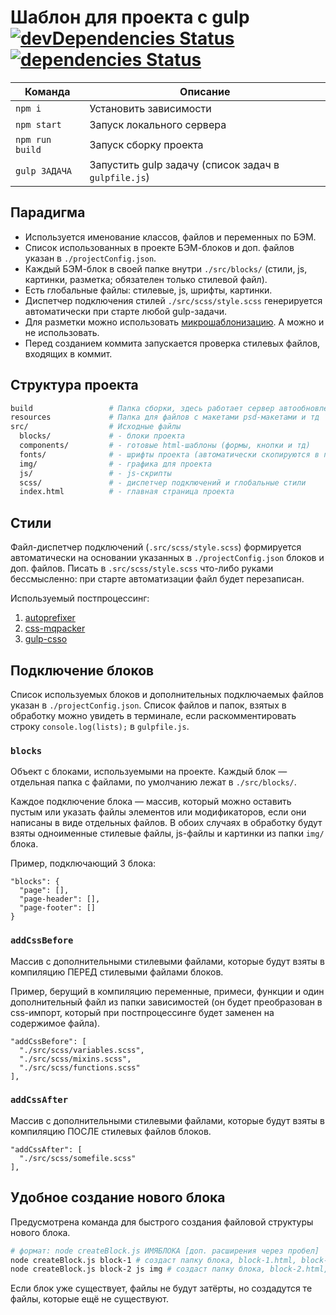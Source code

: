 # Шаблон для проекта с gulp [![devDependencies Status](https://david-dm.org/iheartbeard/gulp-start-project/dev-status.svg)]( https://david-dm.org/iheartbeard/gulp-start-project?type=dev) [![dependencies Status](https://david-dm.org/iheartbeard/gulp-start-project/status.svg)](https://david-dm.org/iheartbeard/gulp-start-project)

<table>
  <thead>
    <tr>
      <th>Команда</th>
      <th>Описание</th>
    </tr>
  </thead>
   <tbody>
    <tr>
      <td><code>npm i</code></td>
      <td>Установить зависимости</td>
    </tr>
    <tr>
    <tr>
      <td><code>npm start</code></td>
      <td>Запуск локального сервера </td>
    </tr>
      <td><code>npm run build</code></td>
      <td>Запуск сборку проекта</td>
    </tr>
    <tr>
      <td><code>gulp ЗАДАЧА</code></td>
      <td>Запустить gulp задачу (список задач в <code>gulpfile.js</code>)</td>
    </tr>
   </tbody>
</table>

## Парадигма
- Используется именование классов, файлов и переменных по БЭМ.
- Список использованных в проекте БЭМ-блоков и доп. файлов указан в `./projectConfig.json`.
- Каждый БЭМ-блок в своей папке внутри `./src/blocks/` (стили, js, картинки, разметка; обязателен только стилевой файл).
- Есть глобальные файлы: стилевые, js, шрифты, картинки.
- Диспетчер подключения стилей `./src/scss/style.scss` генерируется автоматически при старте любой gulp-задачи.
- Для разметки можно использовать [микрошаблонизацию](https://www.npmjs.com/package/gulp-file-include). А можно и не использовать.
- Перед созданием коммита запускается проверка стилевых файлов, входящих в коммит.

## Структура проекта

```bash
build                 # Папка сборки, здесь работает сервер автообновлений
resources             # Папка для файлов с макетами psd-макетами и тд
src/                  # Исходные файлы
  blocks/             # - блоки проекта
  components/         # - готовые html-шаблоны (формы, кнопки и тд)
  fonts/              # - шрифты проекта (автоматически скопируются в папку сборки)
  img/                # - графика для проекта
  js/                 # - js-скрипты
  scss/               # - диспетчер подключений и глобальные стили
  index.html          # - главная страница проекта
```

## Стили

Файл-диспетчер подключений (`.src/scss/style.scss`) формируется автоматически на основании указанных в `./projectConfig.json` блоков и доп. файлов. Писать в `.src/scss/style.scss` что-либо руками бессмысленно: при старте автоматизации файл будет перезаписан.

Используемый постпроцессинг:

1. [autoprefixer](https://github.com/postcss/autoprefixer)
2. [css-mqpacker](https://github.com/hail2u/node-css-mqpacker)
3. [gulp-csso](https://www.npmjs.com/package/gulp-csso)

## Подключение блоков

Список используемых блоков и дополнительных подключаемых файлов указан в `./projectConfig.json`. Список файлов и папок, взятых в обработку можно увидеть в терминале, если раскомментировать строку `console.log(lists);` в `gulpfile.js`.

### `blocks`

Объект с блоками, используемыми на проекте. Каждый блок — отдельная папка с файлами, по умолчанию лежат в `./src/blocks/`.

Каждое подключение блока — массив, который можно оставить пустым или указать файлы элементов или модификаторов, если они написаны в виде отдельных файлов. В обоих случаях в обработку будут взяты одноименные стилевые файлы, js-файлы и картинки из папки `img/` блока.

Пример, подключающий 3 блока:

```
"blocks": {
  "page": [],
  "page-header": [],
  "page-footer": []
}
```

### `addCssBefore`

Массив с дополнительными стилевыми файлами, которые будут взяты в компиляцию ПЕРЕД стилевыми файлами блоков.

Пример, берущий в компиляцию переменные, примеси, функции и один дополнительный файл из папки зависимостей (он будет преобразован в css-импорт, который при постпроцессинге будет заменен на содержимое файла).

```
"addCssBefore": [
  "./src/scss/variables.scss",
  "./src/scss/mixins.scss",
  "./src/scss/functions.scss"
],
```

### `addCssAfter`

Массив с дополнительными стилевыми файлами, которые будут взяты в компиляцию ПОСЛЕ стилевых файлов блоков.

```
"addCssAfter": [
  "./src/scss/somefile.scss"
],
```
## Удобное создание нового блока

Предусмотрена команда для быстрого создания файловой структуры нового блока.

```bash
# формат: node createBlock.js ИМЯБЛОКА [доп. расширения через пробел]
node createBlock.js block-1 # создаст папку блока, block-1.html, block-1.scss
node createBlock.js block-2 js img # создаст папку блока, block-2.html, block-2.scss, block-2.js, и подпапку img/ для этого блока
```

Если блок уже существует, файлы не будут затёрты, но создадутся те файлы, которые ещё не существуют.
